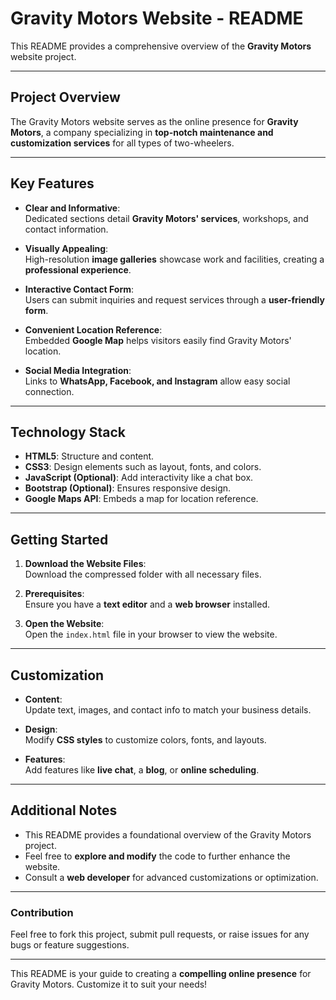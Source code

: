 # Gravity Motors Website - README

This README provides a comprehensive overview of the **Gravity Motors** website project.

---

## Project Overview

The Gravity Motors website serves as the online presence for **Gravity Motors**, a company specializing in **top-notch maintenance and customization services** for all types of two-wheelers.

---

## Key Features

- **Clear and Informative**:  
  Dedicated sections detail **Gravity Motors' services**, workshops, and contact information.

- **Visually Appealing**:  
  High-resolution **image galleries** showcase work and facilities, creating a **professional experience**.

- **Interactive Contact Form**:  
  Users can submit inquiries and request services through a **user-friendly form**.

- **Convenient Location Reference**:  
  Embedded **Google Map** helps visitors easily find Gravity Motors' location.

- **Social Media Integration**:  
  Links to **WhatsApp, Facebook, and Instagram** allow easy social connection.

---

## Technology Stack

- **HTML5**: Structure and content.  
- **CSS3**: Design elements such as layout, fonts, and colors.  
- **JavaScript (Optional)**: Add interactivity like a chat box.  
- **Bootstrap (Optional)**: Ensures responsive design.  
- **Google Maps API**: Embeds a map for location reference.

---

## Getting Started

1. **Download the Website Files**:  
   Download the compressed folder with all necessary files.

2. **Prerequisites**:  
   Ensure you have a **text editor** and a **web browser** installed.

3. **Open the Website**:  
   Open the `index.html` file in your browser to view the website.

---

## Customization

- **Content**:  
  Update text, images, and contact info to match your business details.

- **Design**:  
  Modify **CSS styles** to customize colors, fonts, and layouts.

- **Features**:  
  Add features like **live chat**, a **blog**, or **online scheduling**.

---

## Additional Notes

- This README provides a foundational overview of the Gravity Motors project.
- Feel free to **explore and modify** the code to further enhance the website.
- Consult a **web developer** for advanced customizations or optimization.

---

### Contribution

Feel free to fork this project, submit pull requests, or raise issues for any bugs or feature suggestions.

---

This README is your guide to creating a **compelling online presence** for Gravity Motors. Customize it to suit your needs!

